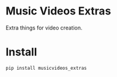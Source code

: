 # Music Videos Extras

Extra things for video creation.


# Install
```shell
pip install musicvideos_extras
```

